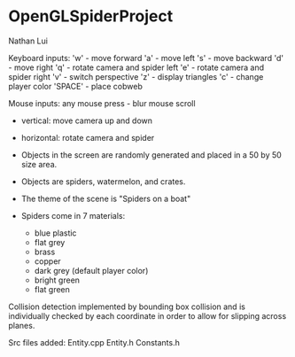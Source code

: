 # OpenGLSpiderProject

Nathan Lui

Keyboard inputs:
'w' - move forward
'a' - move left
's' - move backward
'd' - move right
'q' - rotate camera and spider left
'e' - rotate camera and spider right
'v' - switch perspective
'z' - display triangles
'c' - change player color
'SPACE' - place cobweb

Mouse inputs:
any mouse press - blur
mouse scroll
   - vertical: move camera up and down
   - horizontal: rotate camera and spider

- Objects in the screen are randomly generated and placed in a 50 by 50 size area.
- Objects are spiders, watermelon, and crates.
- The theme of the scene is "Spiders on a boat"
- Spiders come in 7 materials:
   - blue plastic
   - flat grey
   - brass
   - copper
   - dark grey (default player color)
   - bright green
   - flat green

Collision detection implemented by bounding box collision and is individually checked by each coordinate in order to allow for slipping across planes.

Src files added:
Entity.cpp
Entity.h
Constants.h

